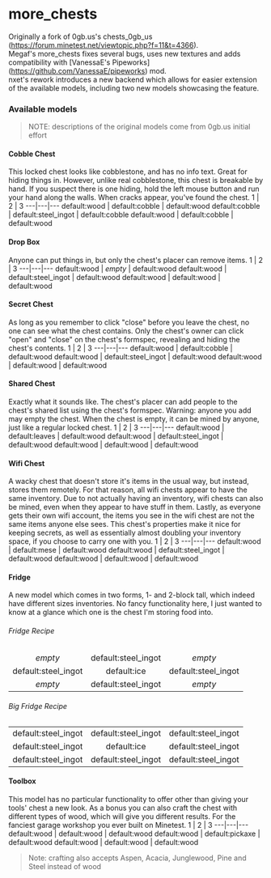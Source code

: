 <style>
    th { display: none; }
    td { text-align: center; }
</style>

# more_chests
Originally a fork of 0gb.us's chests_0gb_us (https://forum.minetest.net/viewtopic.php?f=11&t=4366).  
Megaf's more_chests fixes several bugs, uses new textures and adds compatibility with [VanessaE's Pipeworks] (https://github.com/VanessaE/pipeworks) mod.  
nxet's rework introduces a new backend which allows for easier extension of the available models, including two new models showcasing the feature.


### Available models
> NOTE: descriptions of the original models come from 0gb.us initial effort

#### Cobble Chest
This locked chest looks like cobblestone, and has no info text. Great for hiding things in. However, unlike real cobblestone, this chest is breakable by hand. If you suspect there is one hiding, hold the left mouse button and run your hand along the walls. When cracks appear, you've found the chest.
1 | 2 | 3
---|---|---
default:wood | default:cobble | default:wood
default:cobble | default:steel_ingot | default:cobble
default:wood | default:cobble | default:wood


#### Drop Box
Anyone can put things in, but only the chest's placer can remove items.
1 | 2 | 3
---|---|---
default:wood | _empty_ | default:wood
default:wood | default:steel_ingot | default:wood
default:wood | default:wood | default:wood


#### Secret Chest
As long as you remember to click "close" before you leave the chest, no one can see what the chest contains. Only the chest's owner can click "open" and "close" on the chest's formspec, revealing and hiding the chest's contents.
1 | 2 | 3
---|---|---
default:wood | default:cobble | default:wood
default:wood | default:steel_ingot | default:wood
default:wood | default:wood | default:wood


#### Shared Chest
Exactly what it sounds like. The chest's placer can add people to the chest's shared list using the chest's formspec. Warning: anyone you add may empty the chest. When the chest is empty, it can be mined by anyone, just like a regular locked chest.
1 | 2 | 3
---|---|---
default:wood | default:leaves | default:wood
default:wood | default:steel_ingot | default:wood
default:wood | default:wood | default:wood


#### Wifi Chest
A wacky chest that doesn't store it's items in the usual way, but instead, stores them remotely. For that reason, all wifi chests appear to have the same inventory. Due to not actually having an inventory, wifi chests can also be mined, even when they appear to have stuff in them. Lastly, as everyone gets their own wifi account, the items you see in the wifi chest are not the same items anyone else sees. This chest's properties make it nice for keeping secrets, as well as essentially almost doubling your inventory space, if you choose to carry one with you.
1 | 2 | 3
---|---|---
default:wood | default:mese | default:wood
default:wood | default:steel_ingot | default:wood
default:wood | default:wood | default:wood


#### Fridge
A new model which comes in two forms, 1- and 2-block tall, which indeed have different sizes inventories. No fancy functionality here, I just wanted to know at a glance which one is the chest I'm storing food into.

###### Fridge Recipe
1 | 2 | 3
---|---|---
_empty_ | default:steel_ingot | _empty_
default:steel_ingot | default:ice | default:steel_ingot
_empty_ | default:steel_ingot | _empty_

###### Big Fridge Recipe
1 | 2 | 3
---|---|---
default:steel_ingot | default:steel_ingot | default:steel_ingot
default:steel_ingot | default:ice | default:steel_ingot
default:steel_ingot | default:steel_ingot | default:steel_ingot


#### Toolbox
This model has no particular functionality to offer other than giving your tools' chest a new look. As a bonus you can also craft the chest with different types of wood, which will give you different results. For the fanciest garage workshop you ever built on Minetest.
1 | 2 | 3
---|---|---
default:wood | default:wood | default:wood
default:wood | default:pickaxe | default:wood
default:wood | default:wood | default:wood
> Note: crafting also accepts Aspen, Acacia, Junglewood, Pine and Steel instead of wood
